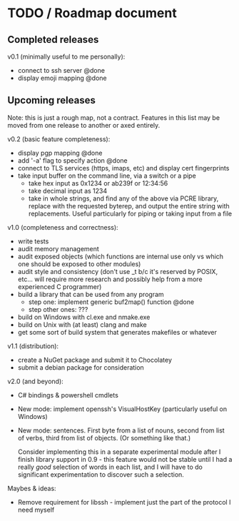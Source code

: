 # TODO / Roadmap document

## Completed releases

v0.1 (minimally useful to me personally):

-   connect to ssh server @done
-   display emoji mapping @done

## Upcoming releases

Note: this is just a rough map, not a contract. Features in this list may be 
moved from one release to another or axed entirely.

v0.2 (basic feature completeness):

-   display pgp mapping @done
-   add '-a' flag to specify action @done
-   connect to TLS services (https, imaps, etc) and display cert fingerprints
-   take input buffer on the command line, via a switch or a pipe
    -   take hex input as 0x1234 or ab239f or 12:34:56
    -   take decimal input as 1234
    -   take in whole strings, and find any of the above via PCRE library, 
        replace with the requested byterep, and output the entire string with 
        replacements. Useful particularly for piping or taking input from a file

v1.0 (completeness and correctness):

-   write tests
-   audit memory management
-   audit exposed objects (which functions are internal use only vs which one 
    should be exposed to other modules)
-   audit style and consistency (don't use _t b/c it's reserved by POSIX, etc...
    will require more research and possibly help from a more experienced C 
    programmer)
-   build a library that can be used from any program
    -   step one: implement generic buf2map() function @done
    -   step other ones: ???
-   build on Windows with cl.exe and nmake.exe
-   build on Unix with (at least) clang and make
-   get some sort of build system that generates makefiles or whatever

v1.1 (distribution):

-   create a NuGet package and submit it to Chocolatey 
-   submit a debian package for consideration

v2.0 (and beyond):

-   C# bindings & powershell cmdlets
-   New mode: implement openssh's VisualHostKey (particularly useful on Windows)
-   New mode: sentences. First byte from a list of nouns, second from list of 
    verbs, third from list of objects. (Or something like that.) 

    Consider implementing this in a separate experimental module after I finish 
    library support in 0.9 - this feature would not be stable until I had a 
    really *good* selection of words in each list, and I will have to do 
    significant experimentation to discover such a selection. 

Maybes & ideas: 

-   Remove requirement for libssh - implement just the part of the protocol I 
    need myself
